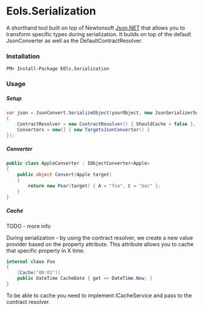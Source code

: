 # Eols.Serialization
A shorthand tool built on top of Newtonsoft [Json.NET](https://www.newtonsoft.com/json) that allows you to transform specific types during serialization. 
It builds on top of the default JsonConverter as well as the DefaultContractResolver.

### Installation
    PM> Install-Package EOls.Serialization

### Usage

##### Setup
```C#
var json = JsonConvert.SerializeObject(yourObject, new JsonSerializerSettings
{
    ContractResolver = new ContractResolver() { ShouldCache = false },
    Converters = new[] { new TargetsJsonConverter() }
});

```

##### Converter
```C#
public class AppleConverter : IObjectConverter<Apple>
{
    public object Convert(Apple target)
    {
        return new Pear(target) { A = "foo", C = "bar" };
    }
}

```

##### Cache
TODO - more info

During serialization - by using the contract resolver, we create a new value provider based on the property attribute.
This attribute allows you to cache that specific property in X time.

```C#
internal class Foo
{
    [Cache("00:01")]    
    public DateTime CacheDate { get => DateTime.Now; }
}

```

To be able to cache you need to implement ICacheService and pass to the contract resolver.
